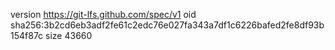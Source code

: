 version https://git-lfs.github.com/spec/v1
oid sha256:3b2cd6eb3adf2fe61c2edc76e027fa343a7df1c6226bafed2fe8df93b154f87c
size 43660

